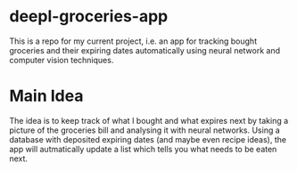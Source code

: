 # deepl-groceries-app

This is a repo for my current project, i.e. an app for tracking bought groceries and their expiring dates automatically using neural network and computer vision techniques.

# Main Idea

The idea is to keep track of what I bought and what expires next by taking a picture of the groceries bill and analysing it with neural networks. Using a database with deposited expiring dates (and maybe even recipe ideas), the app will autmatically update a list which tells you what needs to be eaten next.
